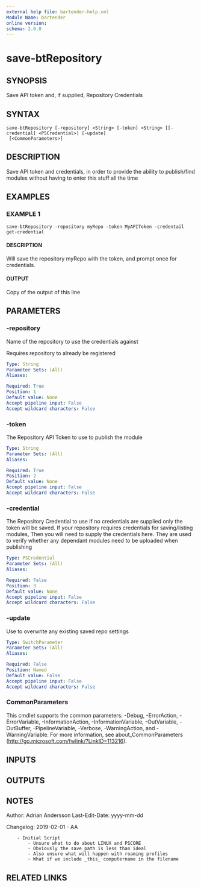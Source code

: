 ```yaml
---
external help file: bartender-help.xml
Module Name: bartender
online version:
schema: 2.0.0
---
```


# save-btRepository

## SYNOPSIS
Save API token and, if supplied, Repository Credentials

## SYNTAX

```
save-btRepository [-repository] <String> [-token] <String> [[-credential] <PSCredential>] [-update]
 [<CommonParameters>]
```

## DESCRIPTION
Save API token and credentials, in order to provide the ability to publish/find modules without 
having to enter this stuff all the time

## EXAMPLES

### EXAMPLE 1
```
save-btRepository -repository myRepo -token MyAPIToken -credentail get-credential
```

#### DESCRIPTION
Will save the repository myRepo with the token, and prompt once for credentials.


#### OUTPUT
Copy of the output of this line

## PARAMETERS

### -repository
Name of the repository to use the credentials against

Requires repository to already be registered

```yaml
Type: String
Parameter Sets: (All)
Aliases:

Required: True
Position: 1
Default value: None
Accept pipeline input: False
Accept wildcard characters: False
```

### -token
The Repository API Token to use to publish the module

```yaml
Type: String
Parameter Sets: (All)
Aliases:

Required: True
Position: 2
Default value: None
Accept pipeline input: False
Accept wildcard characters: False
```

### -credential
The Repository Credential to use
If no credentials are supplied only the token will be saved.
If your repository requires credentials for saving/listing modules,
Then you will need to supply the credentials here.
They are used to verify whether any dependant modules need to be uploaded when publishing

```yaml
Type: PSCredential
Parameter Sets: (All)
Aliases:

Required: False
Position: 3
Default value: None
Accept pipeline input: False
Accept wildcard characters: False
```

### -update
Use to overwrite any existing saved repo settings

```yaml
Type: SwitchParameter
Parameter Sets: (All)
Aliases:

Required: False
Position: Named
Default value: False
Accept pipeline input: False
Accept wildcard characters: False
```

### CommonParameters
This cmdlet supports the common parameters: -Debug, -ErrorAction, -ErrorVariable, -InformationAction, -InformationVariable, -OutVariable, -OutBuffer, -PipelineVariable, -Verbose, -WarningAction, and -WarningVariable.
For more information, see about_CommonParameters (http://go.microsoft.com/fwlink/?LinkID=113216).

## INPUTS

## OUTPUTS

## NOTES
Author: Adrian Andersson
Last-Edit-Date: yyyy-mm-dd


Changelog:
    2019-02-01 - AA
        
        - Initial Script
            - Unsure what to do about LINUX and PSCORE
            - Obviously the save path is less than ideal
            - Also unsure what will happen with roaming profiles
            - What if we include _this_ computername in the filename

## RELATED LINKS

